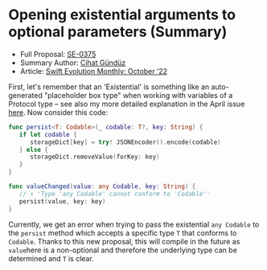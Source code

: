 # Opening existential arguments to optional parameters (Summary)

* Full Proposal: [SE-0375](https://github.com/apple/swift-evolution/blob/main/proposals/0375-opening-existential-optional.md)
* Summary Author: [Cihat Gündüz](https://fline.dev/about)
* Article: [Swift Evolution Monthly: October ‘22](https://www.fline.dev/swift-evolution-monthly-october-22/#se-0375-opening-existential-arguments-to-optional-parameters)

First, let's remember that an 'Existential' is something like an auto-generated "placeholder box type" when working with variables of a Protocol type – see also my more detailed explanation in the April issue [here](https://www.fline.dev/swift-evolution-monthly-april-22/#se-0352-implicitly-opened-existentials). Now consider this code:

```Swift
func persist<T: Codable>(_ codable: T?, key: String) {
   if let codable {
      storageDict[key] = try! JSONEncoder().encode(codable)
   } else {
      storageDict.removeValue(forKey: key)
   }
}

func valueChanged(value: any Codable, key: String) {
   // ⬇ 'Type 'any Codable' cannot conform to 'Codable''
   persist(value, key: key)
}
```

Currently, we get an error when trying to pass the existential `any Codable` to the `persist` method which accepts a specific type `T` that conforms to `Codable`. Thanks to this new proposal, this will compile in the future as `value`here is a non-optional and therefore the underlying type can be determined and `T` is clear.

